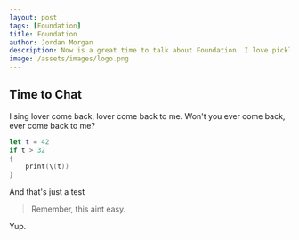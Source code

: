 ```yaml
---
layout: post
tags: [Foundation]
title: Foundation
author: Jordan Morgan
description: Now is a great time to talk about Foundation. I love pickles and some delightful biscuits to go wih them.
image: /assets/images/logo.png
---
```

## Time to Chat
I sing lover come back, lover come back to me. Won't you ever come back, ever come back to me?

```swift
let t = 42
if t > 32
{
    print(\(t))
}
```

And that's just a test

> Remember, this aint easy.

Yup.
